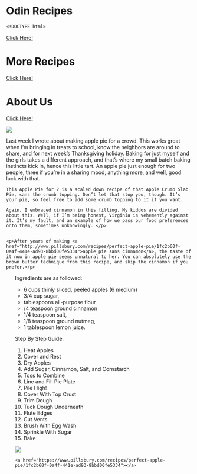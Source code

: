 <!DOCTYPE html>
<html lang="en">
<head>
    <meta charset="UTF-8">
    <meta http-equiv="X-UA-Compatible" content="IE=edge">
    <meta name="viewport" content="width=device-width, initial-scale=1.0">
    <title>Document</title>
</head>
<h1>Odin Recipes</h1>
<body>

    <!DOCTYPE html>
<html lang="en">
  <head>
    <title>Odin Recipes</title>
    <meta charset="UTF-8">
  </head>
  <a href="https://www.pillsbury.com/recipes/perfect-apple-pie/1fc2b60f-0a4f-441e-ad93-8bbd00fe5334">Click Here!</a>
  <body>
    <h1>More Recipes</h1>
    <a href="https://www.pillsbury.com/how-to">Click Here!</a>
    <p></p>
    <h1>About Us</h1>
    <a href="https://www.pillsbury.com/recipes/perfect-apple-pie/1fc2b60f-0a4f-441e-ad93-8bbd00fe5334">Click Here!</a>
    <p></p>
  </body>
</html>
<img src="https://www.injennieskitchen.com/wp-content/uploads/2017/11/Apple-Pie-for-2-In-Jennies-Kitchen-FINAL-04-640x424.jpg">

<p>Last week I wrote about making apple pie for a crowd. This works great when I’m bringing in treats to school, know the neighbors are around to share, and for next week’s Thanksgiving holiday. Baking for just myself and the girls takes a different approach, and that’s where my small batch baking instincts kick in, hence this little tart. An apple pie just enough for two people, three if you’re in a sharing mood, anything more, and well, good luck with that.

    This Apple Pie for 2 is a scaled down recipe of that Apple Crumb Slab Pie, sans the crumb topping. Don’t let that stop you, though. It’s your pie, so feel free to add some crumb topping to it if you want.
    
    Again, I embraced cinnamon in this filling. My kiddos are divided about this. Well, if I’m being honest, Virginia is vehemently against it. It’s my fault, and an example of how we pass our food preferences onto them, sometimes unknowingly. </p>
    
    
    <p>After years of making <a href="http://www.pillsbury.com/recipes/perfect-apple-pie/1fc2b60f-0a4f-441e-ad93-8bbd00fe5334">apple pie sans cinnamon</a>, the taste of it now in apple pie seems unnatural to her. You can absolutely use the brown butter technique from this recipe, and skip the cinnamon if you prefer.</p> 
<p><ul>Ingredients are as followed:</p>
    <p><ul></p>
    <li>6 cups thinly sliced, peeled apples (6 medium)</li>
    <li>3/4 cup sugar,</li>
    <li>tablespoons all-purpose flour</li>
    <li>/4 teaspoon ground cinnamon</li>
    <li> 1/4 teaspoon salt,</li>
    <li>1/8 teaspoon ground nutmeg,</li>
    <li> 1 tablespoon lemon juice.</p></ul></li>

<p>Step By Step Guide:</p>
<ol><li>Heat Apples</li>
    <li>Cover and Rest</li>
    <li>Dry Apples</li>
    <li>Add Sugar, Cinnamon, Salt, and Cornstarch</li>
    <li>Toss to Combine</li>
    <li>Line and Fill Pie Plate</li>
    <li>Pile High!</li>
    <li>Cover With Top Crust</li>
    <li>Trim Dough</li>
    <li>Tuck Dough Underneath</li>
    <li>Flute Edges</li>
    <li>Cut Vents</li>
    <li>Brush With Egg Wash</li>
    <li>Sprinkle With Sugar</li>
    <li>Bake</li></ol>
    <p></p>
    <img src="https://hips.hearstapps.com/hmg-prod.s3.amazonaws.com/images/apple-pie-1563833642.jpg?crop=0.668xw:1.00xh;0.194xw,0&resize=640:*">

    <a href="https://www.pillsbury.com/recipes/perfect-apple-pie/1fc2b60f-0a4f-441e-ad93-8bbd00fe5334"></a>















    
</body>
</html>